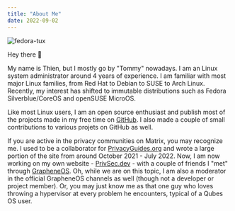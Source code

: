 ```yaml
---
title: "About Me"
date: 2022-09-02
---
```


![fedora-tux](/images/fedora-tux.png)

Hey there 👋

My name is Thien, but I mostly go by "Tommy" nowadays. I am an Linux system administrator around 4 years of experience. I am familiar with most major Linux families, from Red Hat to Debian to SUSE to Arch Linux. Recently, my interest has shifted to immutable distributions such as Fedora Silverblue/CoreOS and openSUSE MicroOS.

Like most Linux users, I am an open source enthusiast and publish most of the projects made in my free time on [GitHub](https://github.com/tommytran732). I also made a couple of small contributions to various projets on GitHub as well.

If you are active in the privacy communities on Matrix, you may recognize me. I used to be a collaborator for [PrivacyGuides.org](https://privacyguides.org) and wrote a large portion of the site from around October 2021 - July 2022. Now, I am now working on my own website - [PrivSec.dev](https://privsec.dev) - with a couple of friends I "met" through [GrapheneOS](https://grapheneos.org). Oh, while we are on this topic, I am also a moderator in the official GrapheneOS channels as well (though not a developer or project member). Or, you may just know me as that one guy who loves throwing a hypervisor at every problem he encounters, typical of a Qubes OS user. 
